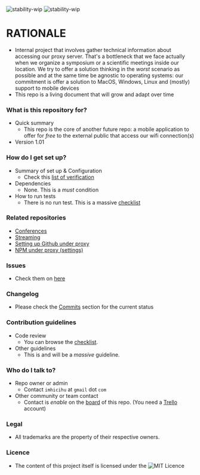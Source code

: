 ![stability-wip](https://bitbucket.org/repo/ekyaeEE/images/477405737-stability_work_in_progress.png)
![stability-wip](https://bitbucket.org/repo/ekyaeEE/images/3847436881-internal_use_stable.png)

# RATIONALE #

* Internal project that involves gather technical information about accessing our proxy server. That's a bottleneck that we face actually when we organize a symposium or a scientific meetings inside our location. We try to offer a solution thinking in the _worst_ scenario as possible and at the same time be agnostic to operating systems: our commitment is offer a solution to MacOS, Windows, Linux and (mostly) support to mobile devices
* This repo is a living document that will grow and adapt over time

### What is this repository for? ###

* Quick summary
    - This repo is the core of another future repo: a mobile application to offer for _free_ to the external public that access our wifi connection(s)
* Version 1.01

### How do I get set up? ###

* Summary of set up & Configuration
    - Check this [list of verification](https://bitbucket.org/imhicihu/proxy-access/src/master/MacOSX_proxy_access_spanish.md)
* Dependencies
    - None. This is a _must_ condition
* How to run tests
    - There is no run test. This is a massive [checklist](https://bitbucket.org/imhicihu/proxy-access/src/master/MacOSX_proxy_access_spanish.md)

### Related repositories

* [Conferences](https://bitbucket.org/imhicihu/conferences/src/)
* [Streaming](https://bitbucket.org/imhicihu/streaming/src/master/)
* [Setting up Github under proxy](https://bitbucket.org/imhicihu/setting-up-github-under-proxy/src/master/)
* [NPM under proxy (settings)](https://bitbucket.org/imhicihu/npm-under-proxy-settings/src/master/)


### Issues ###

* Check them on [here](https://bitbucket.org/imhicihu/proxy-access/issues?status=new&status=open)

### Changelog ###

* Please check the [Commits](https://bitbucket.org/imhicihu/proxy-access/commits/) section for the current status

### Contribution guidelines ###

* Code review
    - You can browse the [checklist](https://bitbucket.org/imhicihu/proxy-access/src/master/MacOSX_proxy_access_spanish.md).
* Other guidelines
    - This is and will be a _massive_ guideline.  

### Who do I talk to? ###

* Repo owner or admin
    - Contact `imhicihu` at `gmail` dot `com`
* Other community or team contact
    - Contact is _enable_ on the [board](https://bitbucket.org/imhicihu/proxy-access/addon/trello/trello-board) of this repo. (You need a [Trello](https://trello.com/) account)

### Legal ###

* All trademarks are the property of their respective owners.

### Licence ###

* The content of this project itself is licensed under the ![MIT Licence](https://bitbucket.org/repo/ekyaeEE/images/2049852260-MIT-license-green.png)